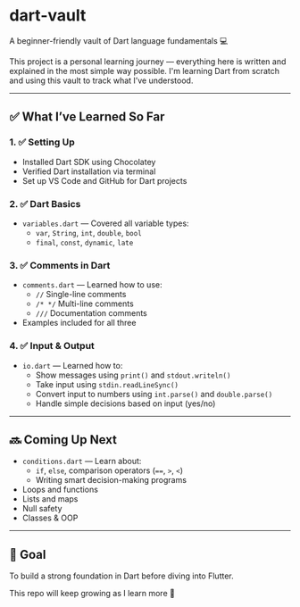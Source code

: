 # dart-vault

A beginner-friendly vault of Dart language fundamentals 💻

This project is a personal learning journey — everything here is written and explained in the most simple way possible. I'm learning Dart from scratch and using this vault to track what I’ve understood.

---

## ✅ What I’ve Learned So Far

### 1. ✅ Setting Up
- Installed Dart SDK using Chocolatey
- Verified Dart installation via terminal
- Set up VS Code and GitHub for Dart projects

### 2. ✅ Dart Basics
- `variables.dart` — Covered all variable types:
  - `var`, `String`, `int`, `double`, `bool`
  - `final`, `const`, `dynamic`, `late`

### 3. ✅ Comments in Dart
- `comments.dart` — Learned how to use:
  - `//` Single-line comments
  - `/* */` Multi-line comments
  - `///` Documentation comments
- Examples included for all three

### 4. ✅ Input & Output
- `io.dart` — Learned how to:
  - Show messages using `print()` and `stdout.writeln()`
  - Take input using `stdin.readLineSync()`
  - Convert input to numbers using `int.parse()` and `double.parse()`
  - Handle simple decisions based on input (yes/no)

---

## 🔜 Coming Up Next

- `conditions.dart` — Learn about:
  - `if`, `else`, comparison operators (`==`, `>`, `<`)
  - Writing smart decision-making programs
- Loops and functions
- Lists and maps
- Null safety
- Classes & OOP

---

## 🧠 Goal

To build a strong foundation in Dart before diving into Flutter.

This repo will keep growing as I learn more 🚀

